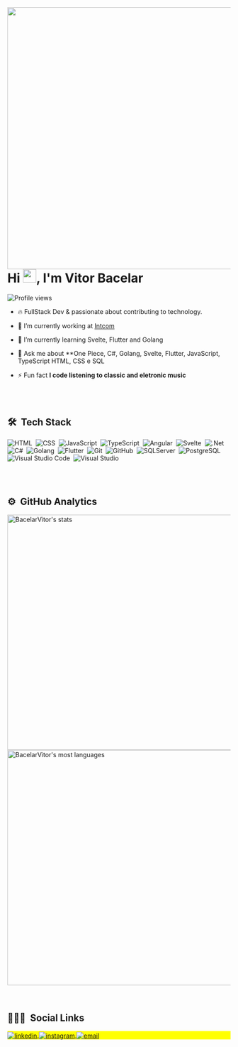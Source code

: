 <img align="right" height="590em" src="https://raw.githubusercontent.com/gist/BacelarVitor/7b0780a8de7792b2f48bbbe7f9d76a67/raw/3846b9e29cde2a8412662478d8dd8f684b69e787/gitcard.svg"/>
<h1 align="left">Hi <img src="https://raw.githubusercontent.com/kaueMarques/kaueMarques/master/hi.gif" width="30px">, I'm Vitor Bacelar</h1>
<p align="left"> <img src="https://komarev.com/ghpvc/?username=BacelarVitor&color=green" alt="Profile views" /> </p>

- 🔥 FullStack Dev & passionate about contributing to technology.

- 🔭 I’m currently working at [Intcom](https://intcom.com.br/en/)

- 🌱 I’m currently learning Svelte, Flutter and Golang

<!-- - 👨‍💻 All of my projects are available at [maykbrito.dev](https://maykbrito.dev) -->

<!-- - ▶️ I regularly post videos on [youtube.com/codeninja](https://www.youtube.com/channel/UCFalM59mW7O8ARBIfpBIvGQ) -->

 - 💬 Ask me about **One Piece, C#, Golang, Svelte, Flutter, JavaScript, TypeScript HTML, CSS e SQL

 - ⚡ Fun fact **I code listening to classic and eletronic music** 

<br><br>

## 🛠 &nbsp;Tech Stack

![HTML](https://img.shields.io/badge/-HTML-05122A?style=flat&logo=HTML5)&nbsp;
![CSS](https://img.shields.io/badge/-CSS-05122A?style=flat&logo=CSS3&logoColor=1572B6)&nbsp;
![JavaScript](https://img.shields.io/badge/-JavaScript-05122A?style=flat&logo=javascript)&nbsp;
![TypeScript](https://img.shields.io/badge/-TypeScript-05122A?style=flat&logo=typescript)&nbsp;
![Angular](https://img.shields.io/badge/-Angular-05122A?style=flat&logo=angular&logoColor=red)&nbsp;
![Svelte](https://img.shields.io/badge/-Svelte-05122A?style=flat&logo=svelte)&nbsp;
![.Net](https://img.shields.io/badge/-.Net-05122A?style=flat&logo=.net)&nbsp;
![C#](https://img.shields.io/badge/-csharp-05122A?style=flat&logo=csharp)&nbsp;
![Golang](https://img.shields.io/badge/-Go-05122A?style=flat&logo=go)&nbsp;
![Flutter](https://img.shields.io/badge/-Flutter-05122A?style=flat&logo=flutter)&nbsp;
![Git](https://img.shields.io/badge/-Git-05122A?style=flat&logo=git)&nbsp;
![GitHub](https://img.shields.io/badge/-GitHub-05122A?style=flat&logo=github)&nbsp;
![SQLServer](https://img.shields.io/badge/-SQLServer-05122A?style=flat&logo=microsoft-sql-server)&nbsp;
![PostgreSQL](https://img.shields.io/badge/-PostgreSQL-05122A?style=flat&logo=postgresql)&nbsp;
![Visual Studio Code](https://img.shields.io/badge/-Visual%20Studio%20Code-05122A?style=flat&logo=visual-studio-code&logoColor=007ACC)&nbsp;
![Visual Studio](https://img.shields.io/badge/-VisualStudio-05122A?style=flat&logo=visual-studio&logoColor=5e43e0)&nbsp;



<br><br>

## ⚙️ &nbsp;GitHub Analytics

<p align="left">
<img width="530em" src="https://github-readme-stats.vercel.app/api?username=BacelarVitor&show_icons=true&theme=blueberry" alt="BacelarVitor's stats"/>
<img width="530em" src="https://github-readme-stats.vercel.app/api/top-langs/?username=BacelarVitor&layout=compact&theme=blueberry" alt="BacelarVitor's most languages"/>
</p>

<br>

## 👨🏽‍🦲 &nbsp;Social Links

<p align="left" style="background:yellow">
<a href="https://linkedin.com/in/vitorbacelar" target="_blank">
  <img align="center" src="https://img.shields.io/badge/-Vitor Bacelar-05122A?style=flat&logo=linkedin" alt="linkedin"/>
</a>
<a href="https://instagram.com/bacelar_vitor" target="_blank">
 <img align="center" src="https://img.shields.io/badge/-bacelar_vitor-05122A?style=flat&logo=instagram" alt="instagram"/>
</a>
 </a>
 <a href="vitor.bacelar@protonmail.com" target="_blank">
 <img align="center" src="https://img.shields.io/badge/-Email-05122A?style=flat&logo=protonmail" alt="email"/>
</a>
</p>


<!--
**maykbrito/maykbrito** is a ✨ _special_ ✨ repository because its `README.md` (this file) appears on your GitHub profile.
Here are some ideas to get you started:
- 🔭 I’m currently working on ...
- 🌱 I’m currently learning ...
- 👯 I’m looking to collaborate on ...
- 🤔 I’m looking for help with ...
- 💬 Ask me about ...
- 📫 How to reach me: ...
- 😄 Pronouns: ...
- ⚡ Fun fact: ...
-->

